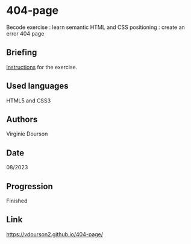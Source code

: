 # 404-page
Becode exercise : learn semantic HTML and CSS positioning : create an error 404 page

## Briefing
[Instructions](https://github.com/becodeorg/CRL-KELLER-6/blob/main/1.TRAIL/1.The-Field/4.HTML-CSS/0.fundamentals/05-error-404.md) for the exercise.

## Used languages
HTML5 and CSS3

## Authors
Virginie Dourson

## Date
08/2023

## Progression
Finished

## Link
https://vdourson2.github.io/404-page/
